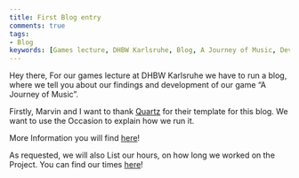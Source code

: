 ```yaml
---
title: First Blog entry
comments: true
tags: 
- Blog
keywords: [Games lecture, DHBW Karlsruhe, Blog, A Journey of Music, Development, Quartz template, Project management, Time tracking, Hours worked, Progress updates, Gaming industry, Video games, Music games, Game design, Game development process, Learning game development, Higher education in game design, Teamwork in game development]
---
```

Hey there,
For our games lecture at DHBW Karlsruhe we have to run a blog, where we tell you about our findings and development of our game “A Journey of Music”.

Firstly, Marvin and I want to thank [Quartz](https://quartz.jzhao.xyz/) for their template for this blog. 
We want to use the Occasion to explain how we run it. 

More Information you will find [here](notes/Blog%20Setup.md)!

As requested, we will also List our hours, on how long we worked on the Project. 
You can find our times [here](notes/Times.md)!